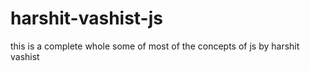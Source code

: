 # harshit-vashist-js
this is a complete whole some of most of the concepts of js by harshit vashist
